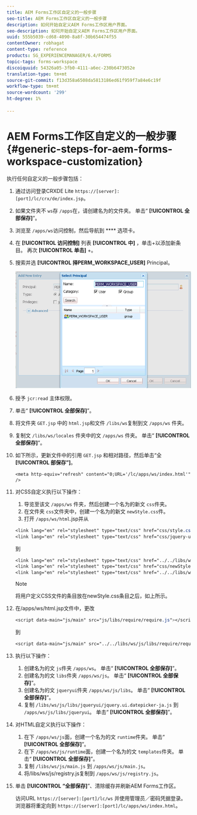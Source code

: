 ```yaml
---
title: AEM Forms工作区自定义的一般步骤
seo-title: AEM Forms工作区自定义的一般步骤
description: 如何开始自定义AEM Forms工作区用户界面。
seo-description: 如何开始自定义AEM Forms工作区用户界面。
uuid: 555b5039-cd68-4090-8a8f-30b654474f55
contentOwner: robhagat
content-type: reference
products: SG_EXPERIENCEMANAGER/6.4/FORMS
topic-tags: forms-workspace
discoiquuid: 54326a05-3fb0-4111-a6ec-230b6473052e
translation-type: tm+mt
source-git-commit: f13d358a6508da5813186ed61f959f7a84e6c19f
workflow-type: tm+mt
source-wordcount: '299'
ht-degree: 1%

---
```



# AEM Forms工作区自定义的一般步骤 {#generic-steps-for-aem-forms-workspace-customization}

执行任何自定义的一般步骤包括：

1. 通过访问登录CRXDE Lite `https://[server]:[port]/lc/crx/de/index.jsp`。
1. 如果文件夹不 `ws`存 `/apps`在，请创建名为的文件夹。 单击“ **[!UICONTROL 全部保存]**”。
1. 浏览至 `/apps/ws`访问控制，然后导航到 **** 选项卡。
1. 在 **[!UICONTROL 访问控制]** 列表 **[!UICONTROL 中]** ，单击+以添加新条目。 再次 **[!UICONTROL 单击]** +。
1. 搜索并选 **[!UICONTROL 择PERM_WORKSPACE_USER]** Principal。

   ![选择PERM_WORKSPACE_USER主体作为自定义HTML工作区的通用步骤的一部分](assets/perm_workspace_user.png)

1. 授予 `jcr:read` 主体权限。
1. 单击“ **[!UICONTROL 全部保存]**”。
1. 将文件夹 `GET.jsp` 中的 `html.jsp`和文件 `/libs/ws`复制到文 `/apps/ws` 件夹。
1. 复制文 `/libs/ws/locales` 件夹中的文 `/apps/ws` 件夹。 单击“ **[!UICONTROL 全部保存]**”。
1. 如下所示，更新文件中的引用 `GET.jsp` 和相对路径，然后单击“全 **[!UICONTROL 部保存”]**。

   ```
   <meta http-equiv="refresh" content="0;URL='/lc/apps/ws/index.html'" />
   ```

1. 对CSS自定义执行以下操作：

   1. 导览至该文 `/apps/ws` 件夹，然后创建一个名为的新文 `css`件夹。
   1. 在文件夹 `css`文件夹中，创建一个名为的新文 `newStyle.css`件。
   1. 打开 `/apps/ws/html`.jsp并从

   ```css
   <link lang="en" rel="stylesheet" type="text/css" href="css/style.css" />
   <link lang="en" rel="stylesheet" type="text/css" href="css/jquery-ui.css"/>
   ```

   到

   ```css
   <link lang="en" rel="stylesheet" type="text/css" href="../../libs/ws/css/style.css" />
   <link lang="en" rel="stylesheet" type="text/css" href="css/newStyle.css" />
   <link lang="en" rel="stylesheet" type="text/css" href="../../libs/ws/css/jquery-ui.css"/>
   ```

   >[!NOTE]
   >
   >将用户定义CSS文件的条目放在newStyle.css条目之后，如上所示。

1. 在/apps/ws/html.jsp文件中，更改

   ```css
   <script data-main="js/main" src="js/libs/require/require.js"></script>
   ```

   到

   ```css
   <script data-main="js/main" src="../../libs/ws/js/libs/require/require.js"></script>
   ```

1. 执行以下操作：

   1. 创建名为的文 `js`件夹 `/apps/ws`。 单击“ **[!UICONTROL 全部保存]**”。
   1. 创建名为的文 `libs`件夹 `/apps/ws/js`。 单击“ **[!UICONTROL 全部保存]**”。
   1. 创建名为的文 `jqueryui`件夹 `/apps/ws/js/libs`。 单击“ **[!UICONTROL 全部保存]**”。
   1. 复制 `/libs/ws/js/libs/jqueryui/jquery.ui.datepicker-ja.js` 到 `/apps/ws/js/libs/jqueryui`。 单击“ **[!UICONTROL 全部保存]**”。

1. 对HTML自定义执行以下操作：

   1. 在下 `/apps/ws/js`面，创建一个名为的文 `runtime`件夹。 单击“ **[!UICONTROL 全部保存]**”。
   1. 在下 `/apps/ws/js/runtime`面，创建一个名为的文 `templates`件夹。 单击“ **[!UICONTROL 全部保存]**”。
   1. 复制 `/libs/ws/js/main.js` 到 `/apps/ws/js/main.js`。
   1. 将/libs/ws/js/registry.js复制到 `/apps/ws/js/registry.js`。

1. 单击 **[!UICONTROL “全部保存]**”、清除缓存并刷新AEM Forms工作区。

   访问URL `https://[server]:[port]/lc/ws` 并使用管理员／密码凭据登录。 浏览器将重定向到 `https://[server]:[port]/lc/apps/ws/index.html`。

